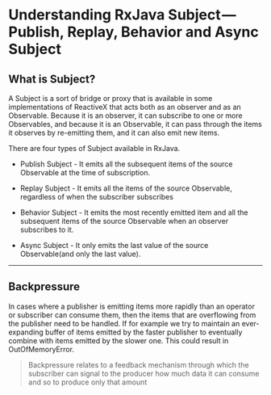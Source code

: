 # Understanding RxJava Subject — Publish, Replay, Behavior and Async Subject

## What is Subject?

A Subject is a sort of bridge or proxy that is available in some implementations of ReactiveX that acts both as an observer and as an Observable. Because it is an observer, it can subscribe to one or more Observables, and because it is an Observable, it can pass through the items it observes by re-emitting them, and it can also emit new items.

There are four types of Subject available in RxJava.

- Publish Subject - It emits all the subsequent items of the source Observable at the time of subscription.

- Replay Subject - It emits all the items of the source Observable, regardless of when the subscriber subscribes

- Behavior Subject - It emits the most recently emitted item and all the subsequent items of the source Observable when an observer subscribes to it.


- Async Subject - It only emits the last value of the source Observable(and only the last value).

---

## Backpressure

In cases where a publisher is emitting items more rapidly than an operator or subscriber can consume them, then the items that are overflowing from the publisher need to be handled. If for example we try to maintain an ever-expanding buffer of items emitted by the faster publisher to eventually combine with items emitted by the slower one. This could result in OutOfMemoryError.

> Backpressure relates to a feedback mechanism through which the subscriber can signal to the producer how much data it can consume and so to produce only that amount
